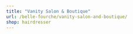 ```yaml
---
title: "Vanity Salon & Boutique"
url: /belle-fourche/vanity-salon-and-boutique/
shop: hairdresser
---
```


